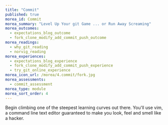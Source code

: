 ```yaml
---
title: "Commit"
published: true
morea_id: Commit
morea_summary: "Level Up Your git Game ... or Run Away Screaming"
morea_outcomes:
  - expectations_blog_outcome
  - fork_clone_modify_add_commit_push_outcome
morea_readings:
  - why_git_reading
  - norvig_reading
morea_experiences:
  - expectations_blog_experience
  - fork_clone_modify_add_commit_push_experience
  - try_git_online_experience
morea_icon_url: /morea/4.commit/fork.jpg
morea_assessments:
  - commit_assessment
morea_type: module
morea_sort_order: 4
---
```


Begin climbing one of the steepest learning curves out there. You'll use vim, a command line text editor guaranteed to make you look, feel and smell like a hacker.
